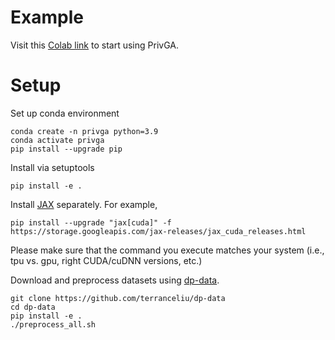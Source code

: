 # Example 

Visit this [Colab link](https://colab.research.google.com/drive/1t49XFG51pmcIsRqAhF_veHbrbfrVZBuy?usp=sharing) to start using PrivGA.


# Setup

Set up conda environment
````
conda create -n privga python=3.9
conda activate privga
pip install --upgrade pip
````

Install via setuptools
````
pip install -e .
````

Install [JAX](https://github.com/google/jax#installation) separately. For example,
````
pip install --upgrade "jax[cuda]" -f https://storage.googleapis.com/jax-releases/jax_cuda_releases.html
````
Please make sure that the command you execute matches your system (i.e., tpu vs. gpu, right CUDA/cuDNN versions, etc.)

Download and preprocess datasets using [dp-data](https://github.com/terranceliu/dp-data).
````
git clone https://github.com/terranceliu/dp-data
cd dp-data
pip install -e .
./preprocess_all.sh
````
